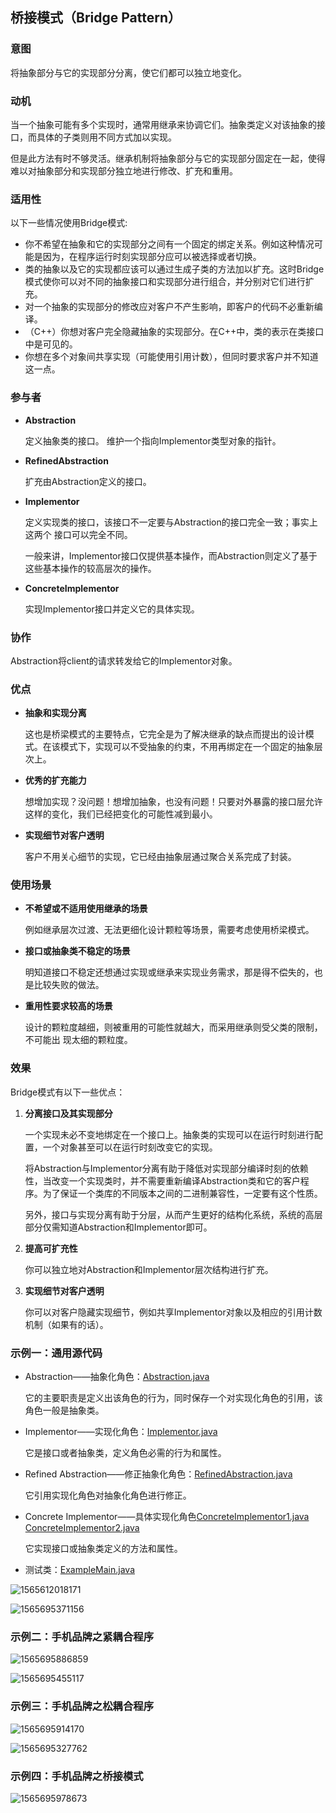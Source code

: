 ## 桥接模式（Bridge Pattern）

### 意图
将抽象部分与它的实现部分分离，使它们都可以独立地变化。

### 动机
当一个抽象可能有多个实现时，通常用继承来协调它们。抽象类定义对该抽象的接口，而具体的子类则用不同方式加以实现。

但是此方法有时不够灵活。继承机制将抽象部分与它的实现部分固定在一起，使得难以对抽象部分和实现部分独立地进行修改、扩充和重用。

### 适用性
以下一些情况使用Bridge模式:
-	你不希望在抽象和它的实现部分之间有一个固定的绑定关系。例如这种情况可能是因为，在程序运行时刻实现部分应可以被选择或者切换。
-	类的抽象以及它的实现都应该可以通过生成子类的方法加以扩充。这时Bridge模式使你可以对不同的抽象接口和实现部分进行组合，并分别对它们进行扩充。
-	对一个抽象的实现部分的修改应对客户不产生影响，即客户的代码不必重新编译。
-	（C++）你想对客户完全隐藏抽象的实现部分。在C++中，类的表示在类接口中是可见的。
-	你想在多个对象间共享实现（可能使用引用计数），但同时要求客户并不知道这一点。

### 参与者
- **Abstraction**

  定义抽象类的接口。
  维护一个指向Implementor类型对象的指针。

- **RefinedAbstraction**

  扩充由Abstraction定义的接口。

- **Implementor**

  定义实现类的接口，该接口不一定要与Abstraction的接口完全一致；事实上这两个
  接口可以完全不同。

  一般来讲，Implementor接口仅提供基本操作，而Abstraction则定义了基于这些基本操作的较高层次的操作。

- **ConcreteImplementor**

  实现Implementor接口并定义它的具体实现。

### 协作

Abstraction将client的请求转发给它的Implementor对象。

### 优点

- **抽象和实现分离**

  这也是桥梁模式的主要特点，它完全是为了解决继承的缺点而提出的设计模式。在该模式下，实现可以不受抽象的约束，不用再绑定在一个固定的抽象层次上。

- **优秀的扩充能力**

  想增加实现？没问题！想增加抽象，也没有问题！只要对外暴露的接口层允许这样的变化，我们已经把变化的可能性减到最小。

- **实现细节对客户透明**

  客户不用关心细节的实现，它已经由抽象层通过聚合关系完成了封装。

### 使用场景

- **不希望或不适用使用继承的场景**

  例如继承层次过渡、无法更细化设计颗粒等场景，需要考虑使用桥梁模式。

- **接口或抽象类不稳定的场景**

  明知道接口不稳定还想通过实现或继承来实现业务需求，那是得不偿失的，也是比较失败的做法。

- **重用性要求较高的场景**

  设计的颗粒度越细，则被重用的可能性就越大，而采用继承则受父类的限制，不可能出
  现太细的颗粒度。

### 效果
Bridge模式有以下一些优点：

1. **分离接口及其实现部分**

   一个实现未必不变地绑定在一个接口上。抽象类的实现可以在运行时刻进行配置，一个对象甚至可以在运行时刻改变它的实现。

   将Abstraction与Implementor分离有助于降低对实现部分编译时刻的依赖性，当改变一个实现类时，并不需要重新编译Abstraction类和它的客户程序。为了保证一个类库的不同版本之间的二进制兼容性，一定要有这个性质。

   另外，接口与实现分离有助于分层，从而产生更好的结构化系统，系统的高层部分仅需知道Abstraction和Implementor即可。

2. **提高可扩充性**

   你可以独立地对Abstraction和Implementor层次结构进行扩充。

3. **实现细节对客户透明**

   你可以对客户隐藏实现细节，例如共享Implementor对象以及相应的引用计数机制（如果有的话）。

### 示例一：通用源代码

- Abstraction——抽象化角色：[Abstraction.java](BridgePattern/src/main/java/com/jueee/example01/Abstraction.java)

  它的主要职责是定义出该角色的行为，同时保存一个对实现化角色的引用，该角色一般是抽象类。

- Implementor——实现化角色：[Implementor.java](BridgePattern/src/main/java/com/jueee/example01/Implementor.java)

  它是接口或者抽象类，定义角色必需的行为和属性。

- Refined Abstraction——修正抽象化角色：[RefinedAbstraction.java](BridgePattern/src/main/java/com/jueee/example01/RefinedAbstraction.java)

  它引用实现化角色对抽象化角色进行修正。

- Concrete Implementor——具体实现化角色[ConcreteImplementor1.java](BridgePattern/src/main/java/com/jueee/example01/ConcreteImplementor1.java)
  [ConcreteImplementor2.java](BridgePattern/src/main/java/com/jueee/example01/ConcreteImplementor2.java)

  它实现接口或抽象类定义的方法和属性。

-	测试类：[ExampleMain.java](BridgePattern/src/main/java/com/jueee/example01/ExampleMain.java)

![1565612018171](assets/1565612018171.png)

![1565695371156](assets/1565695371156.png)

### 示例二：手机品牌之紧耦合程序

![1565695886859](assets/1565695886859.png)

![1565695455117](assets/1565695455117.png)

### 示例三：手机品牌之松耦合程序

![1565695914170](assets/1565695914170.png)

![1565695327762](assets/1565695327762.png)

### 示例四：手机品牌之桥接模式

![1565695978673](assets/1565695978673.png)